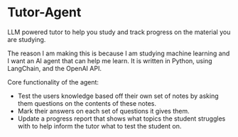 # Tutor-Agent
LLM powered tutor to help you study and track progress on the material you are studying. 

The reason I am making this is because I am studying machine learning and I want an AI agent that can help me learn. It is written in Python, using LangChain, and the OpenAI API.

Core functionality of the agent: 
- Test the users knowledge based off their own set of notes by asking them questions on the contents of these notes.
- Mark  their answers on each set of questions it gives them. 
- Update a progress report that shows what topics the student struggles with to help inform the tutor what to test the student on.


